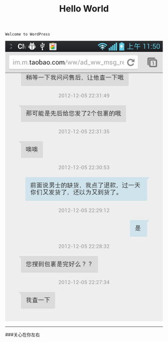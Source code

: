 ﻿--- 
layout: default 
title: Hello World 
---


    Welcome to WordPress     


<section role="li"> 
<img src="img/li.png" /> 
</section>

***
###关心在你左右
